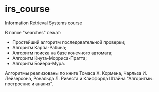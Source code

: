 # irs_course
 Information Retrieval Systems course
 
 В папке "searches" лежат:
   - Простейший алгоритм последовательной проверки;
   - Алгоритм Карпа-Рабина;
   - Алгоритм поиска на базе конечного автомата;
   - Алгоритм Кнута-Морриса-Пратта;
   - Алгоритм Бойера-Мура.
 
 Алгоритмы реализованы по книге Томаса Х. Кормена, Чарльза И. Лейзерсона, Рональда Л. Ривеста и Клиффорда Штайна "Алгоритмы: построение и анализ".
 
